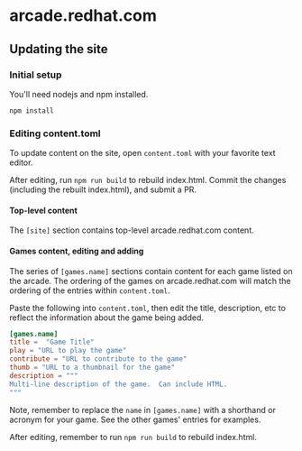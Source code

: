 # arcade.redhat.com

## Updating the site

### Initial setup

You'll need nodejs and npm installed.

```
npm install
```

### Editing content.toml

To update content on the site, open `content.toml` with your favorite text editor.

After editing, run `npm run build` to rebuild index.html.  Commit the changes (including the rebuilt index.html), and submit a PR.

#### Top-level content

The `[site]` section contains top-level arcade.redhat.com content.


#### Games content, editing and adding

The series of `[games.name]` sections contain content for each game listed on the arcade.  The ordering of the games on arcade.redhat.com will match the ordering of the entries within `content.toml`.

Paste the following into `content.toml`, then edit the title, description, etc to reflect the information about the game being added.

```toml
[games.name]
title =  "Game Title"
play = "URL to play the game"
contribute = "URL to contribute to the game"
thumb = "URL to a thumbnail for the game"
description = """
Multi-line description of the game.  Can include HTML.
"""
```

Note, remember to replace the `name` in `[games.name]` with a shorthand or acronym for your game.  See the other games' entries for examples.

After editing, remember to run `npm run build` to rebuild index.html.
